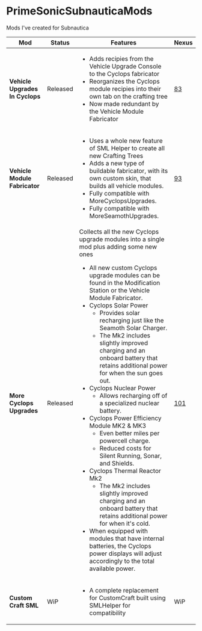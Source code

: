 # PrimeSonicSubnauticaMods
Mods I've created for Subnautica


**Mod** | **Status** | **Features** | **Nexus**
-|-|-|-
**Vehicle Upgrades In Cyclops** | Released | <ul><li>Adds recipies from the Vehicle Upgrade Console to the Cyclops fabricator</li><li>Reorganizes the Cyclops module recipies into their own tab on the crafting tree</li><li>Now made redundant by the Vehicle Module Fabricator</li></ul> | <a href="https://www.nexusmods.com/subnautica/mods/83">83</a>
**Vehicle Module Fabricator** | Released | <ul><li>Uses a whole new feature of SML Helper to create all new Crafting Trees</li><li>Adds a new type of buildable fabricator, with its own custom skin, that builds all vehicle modules.</li><li>Fully compatible with MoreCyclopsUpgrades.</li><li>Fully compatible with MoreSeamothUpgrades.</li></ul> | <a href="https://www.nexusmods.com/subnautica/mods/93">93</a>
**More Cyclops Upgrades** | Released | Collects all the new Cyclops upgrade modules into a single mod plus adding some new ones<br><ul><li>All new custom Cyclops upgrade modules can be found in the Modification Station or the Vehicle Module Fabricator.</li><li>Cyclops Solar Power<ul><li>Provides solar recharging just like the Seamoth Solar Charger.</li><li>The Mk2 includes slightly improved charging and an onboard battery that retains additional power for when the sun goes out.</li></ul></li><li>Cyclops Nuclear Power<ul><li>Allows recharging off of a specialized nuclear battery.</li></ul></li><li>Cyclops Power Efficiency Module MK2 & MK3<ul><li>Even better miles per powercell charge.</li><li>Reduced costs for Silent Running, Sonar, and Shields.</li></ul></li><li>Cyclops Thermal Reactor Mk2<ul><li>The Mk2 includes slightly improved charging and an onboard battery that retains additional power for when it's cold.</li></ul></li><li>When equipped with modules that have internal batteries, the Cyclops power displays will adjust accordingly to the total available power.</li></ul> | <a href="https://www.nexusmods.com/subnautica/mods/101">101</a>
**Custom Craft SML** | WiP | <ul><li>A complete replacement for CustomCraft built using SMLHelper for compatibility</li></ul> | WiP
